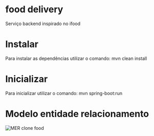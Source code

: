 # food delivery
Serviço backend inspirado no ifood

# Instalar

Para instalar as dependências utilizar o comando: mvn clean install

# Inicializar

Para inicializar utilizar o comando: mvn spring-boot:run

# Modelo entidade relacionamento
![MER clone food](https://i.ibb.co/Ky2LpSQ/db.png)
